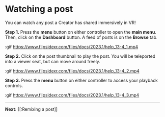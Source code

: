 # Watching a post

You can watch any post a Creator has shared immersively in VR! 

**Step 1.** Press the **menu** button on either controller to open the **main menu**. Then, click on the **Dashboard** button.  A feed of posts is on the **Browse** tab.

:gif https://www.flipsidexr.com/files/docs/2023.1/help_13-4_1.mp4

**Step 2.** Click on the post thumbnail to play the post.  You will be teleported into a viewer seat, but can move around freely.

:gif https://www.flipsidexr.com/files/docs/2023.1/help_13-4_2.mp4

**Step 3.** Press the **menu** button on either controller to access your playback controls.

:gif https://www.flipsidexr.com/files/docs/2023.1/help_13-4_3.mp4

---

**Next:** [[:Remixing a post]]

